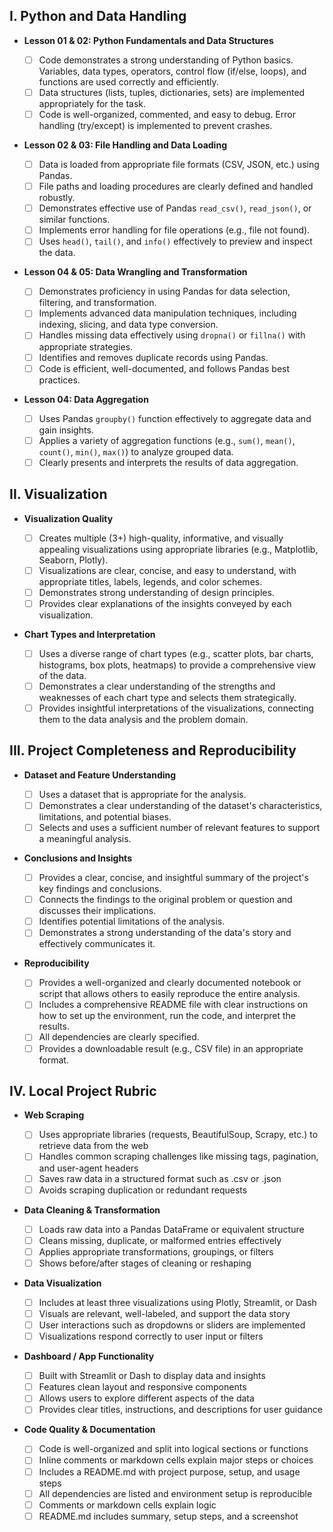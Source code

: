 ## I. Python and Data Handling

* **Lesson 01 & 02: Python Fundamentals and Data Structures**

    * [ ]  Code demonstrates a strong understanding of Python basics. Variables, data types, operators, control flow (if/else, loops), and functions are used correctly and efficiently.
    * [ ]  Data structures (lists, tuples, dictionaries, sets) are implemented appropriately for the task.
    * [ ]  Code is well-organized, commented, and easy to debug. Error handling (try/except) is implemented to prevent crashes.

* **Lesson 02 & 03: File Handling and Data Loading**

    * [ ]  Data is loaded from appropriate file formats (CSV, JSON, etc.) using Pandas.
    * [ ]  File paths and loading procedures are clearly defined and handled robustly.
    * [ ]  Demonstrates effective use of Pandas `read_csv()`, `read_json()`, or similar functions.
    * [ ]  Implements error handling for file operations (e.g., file not found).
    * [ ]  Uses `head()`, `tail()`, and `info()` effectively to preview and inspect the data.

* **Lesson 04 & 05: Data Wrangling and Transformation**

    * [ ]  Demonstrates proficiency in using Pandas for data selection, filtering, and transformation.
    * [ ]  Implements advanced data manipulation techniques, including indexing, slicing, and data type conversion.
    * [ ]  Handles missing data effectively using `dropna()` or `fillna()` with appropriate strategies.
    * [ ]  Identifies and removes duplicate records using Pandas.
    * [ ]  Code is efficient, well-documented, and follows Pandas best practices.

* **Lesson 04: Data Aggregation**

    * [ ]  Uses Pandas `groupby()` function effectively to aggregate data and gain insights.
    * [ ]  Applies a variety of aggregation functions (e.g., `sum()`, `mean()`, `count()`, `min()`, `max()`) to analyze grouped data.
    * [ ]  Clearly presents and interprets the results of data aggregation.

## II. Visualization

* **Visualization Quality**

    * [ ]  Creates multiple (3+) high-quality, informative, and visually appealing visualizations using appropriate libraries (e.g., Matplotlib, Seaborn, Plotly).
    * [ ]  Visualizations are clear, concise, and easy to understand, with appropriate titles, labels, legends, and color schemes.
    * [ ]  Demonstrates strong understanding of design principles.
    * [ ]  Provides clear explanations of the insights conveyed by each visualization.

* **Chart Types and Interpretation**

    * [ ]  Uses a diverse range of chart types (e.g., scatter plots, bar charts, histograms, box plots, heatmaps) to provide a comprehensive view of the data.
    * [ ]  Demonstrates a clear understanding of the strengths and weaknesses of each chart type and selects them strategically.
    * [ ]  Provides insightful interpretations of the visualizations, connecting them to the data analysis and the problem domain.

## III. Project Completeness and Reproducibility

* **Dataset and Feature Understanding**

    * [ ]  Uses a dataset that is appropriate for the analysis.
    * [ ]  Demonstrates a clear understanding of the dataset's characteristics, limitations, and potential biases.
    * [ ]  Selects and uses a sufficient number of relevant features to support a meaningful analysis.

* **Conclusions and Insights**

    * [ ]  Provides a clear, concise, and insightful summary of the project's key findings and conclusions.
    * [ ]  Connects the findings to the original problem or question and discusses their implications.
    * [ ]  Identifies potential limitations of the analysis.
    * [ ]  Demonstrates a strong understanding of the data's story and effectively communicates it.

* **Reproducibility**

    * [ ]  Provides a well-organized and clearly documented notebook or script that allows others to easily reproduce the entire analysis.
    * [ ]  Includes a comprehensive README file with clear instructions on how to set up the environment, run the code, and interpret the results.
    * [ ]  All dependencies are clearly specified.
    * [ ]  Provides a downloadable result (e.g., CSV file) in an appropriate format.

## IV. Local Project Rubric

* **Web Scraping**

    * [ ]  Uses appropriate libraries (requests, BeautifulSoup, Scrapy, etc.) to retrieve data from the web
    * [ ]  Handles common scraping challenges like missing tags, pagination, and user-agent headers
    * [ ]  Saves raw data in a structured format such as .csv or .json
    * [ ]  Avoids scraping duplication or redundant requests

* **Data Cleaning & Transformation**

    * [ ]  Loads raw data into a Pandas DataFrame or equivalent structure
    * [ ]  Cleans missing, duplicate, or malformed entries effectively
    * [ ]  Applies appropriate transformations, groupings, or filters
    * [ ]  Shows before/after stages of cleaning or reshaping

* **Data Visualization**

    * [ ]  Includes at least three visualizations using Plotly, Streamlit, or Dash
    * [ ]  Visuals are relevant, well-labeled, and support the data story
    * [ ]  User interactions such as dropdowns or sliders are implemented
    * [ ]  Visualizations respond correctly to user input or filters

* **Dashboard / App Functionality**

    * [ ]  Built with Streamlit or Dash to display data and insights
    * [ ]  Features clean layout and responsive components
    * [ ]  Allows users to explore different aspects of the data
    * [ ]  Provides clear titles, instructions, and descriptions for user guidance

* **Code Quality & Documentation**

    * [ ]  Code is well-organized and split into logical sections or functions
    * [ ]  Inline comments or markdown cells explain major steps or choices
    * [ ]  Includes a README.md with project purpose, setup, and usage steps
    * [ ]  All dependencies are listed and environment setup is reproducible
    * [ ]  Comments or markdown cells explain logic
    * [ ]  README.md includes summary, setup steps, and a screenshot
